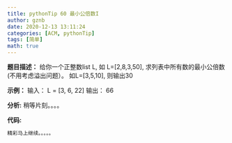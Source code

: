 ```yaml
---
title: pythonTip 60 最小公倍数I
author: gznb
date: 2020-12-13 13:11:24
categories: [ACM, pythonTip]
tags: [简单]
math: true
---
```


**题目描述：**
给你一个正整数list L, 如 L=[2,8,3,50], 求列表中所有数的最小公倍数(不用考虑溢出问题）。
如L=[3,5,10], 则输出30

**示例：**
输入：
L = [3, 6, 22]
输出：
66


**分析:**
稍等片刻。。。。

**代码:**
```python
精彩马上继续。。。。。
```
